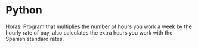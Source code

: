 # Python
Horas: Program that multiplies the number of hours you work a week by the hourly rate of pay, also calculates the extra hours you work with the Spanish standard rates.
